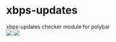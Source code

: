 # xbps-updates
xbps-updates checker module for polybar<br> <img src="https://raw.githubusercontent.com/siduck76/xbps-updates/master/img/dd_001.png">
<img src="https://raw.githubusercontent.com/siduck76/xbps-updates/master/img/full.png">


